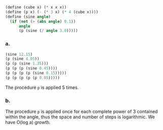 ```scm
(define (cube x) (* x x x))
(define (p x) (- (* 3 x) (* 4 (cube x))))
(define (sine angle)
  (if (not (> (abs angle) 0.1))
      angle
      (p (sine (/ angle 3.0)))))
```

### a.

```scm
(sine 12.15)
(p (sine 4.05))
(p (p (sine 1.35)))
(p (p (p (sine 0.45))))
(p (p (p (p (sine 0.15)))))
(p (p (p (p (p 0.05)))))
```

The procedure `p` is applied 5 times.

### b.

The procedure `p` is applied once for each complete power of 3 contained within the angle, thus the space and number of steps is logarithmic. We have O(log a) growth.